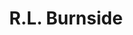 ---
title: "R.L. Burnside"
summary: "Born: November 21, 1926, either Harmontown, College Hill or Blackwater Creek all of which are in the rural part of Lafayette County, Mississippi Died: September 1, 2005, Memphis, Tennessee; buried at Free Springs Cemetery in Harmontown, MS. His first name is given as R.L., Rural , Robert Lee, Rule, or Ruel. His father left him early on and he grew up in his large family including his mother, grandparents and several siblings. Started playing harmonica and guitar at age 16 learning from Mississippi Fred McDowelll. R.L. credited Muddy Waters, Lightnin' Hopkins and John Lee Hooker as influences. Muddy Waters was his cousin-in-law. While living in Chicago in the late-1940's his father and two uncles were murdered in the same year which he sang about and referenced often in his songs. He returned to Mississippi and working through the 1980's as a sharecropper and a commercial fisherman selling what he caught door-to-door. He started to receive recognition in the 1990's. Father of Father-in-law of Grandfather of"
image: "r-l-burnside.jpg"
apple_music_artist_url: "https://music.apple.com/gb/artist/r-l-burnside/65504832"
---